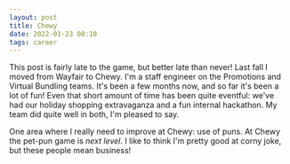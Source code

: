 ```yaml
---
layout: post 
title: Chewy
date: 2022-01-23 08:10
tags: career
---
```


This post is fairly late to the game, but better late than never! Last fall I moved from Wayfair to Chewy. I'm a staff engineer on the Promotions and Virtual Bundling teams. It's been a few months now, and so far it's been a lot of fun! Even that short amount of time has been quite eventful: we've had our holiday shopping extravaganza and a fun internal hackathon. My team did quite well in both, I'm pleased to say.

One area where I really need to improve at Chewy: use of puns. At Chewy the pet-pun game is *next level*. I like to think I'm pretty good at corny joke, but these people mean business!